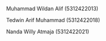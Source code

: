Muhammad Wildan Alif	(5312422013)

Tedwin Arif Muhammad	(5312422018)

Nanda Willy Atmaja 	  (5312422021)
